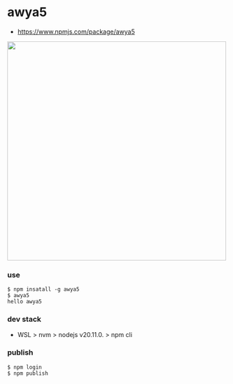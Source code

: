 # awya5
- https://www.npmjs.com/package/awya5
<img src="https://kinsta.com/wp-content/uploads/2022/06/what-is-npm.png" width=500 />

### use
```
$ npm insatall -g awya5
$ awya5
hello awya5
```

### dev stack
- WSL > nvm > nodejs v20.11.0. > npm cli

### publish
```
$ npm login
$ npm publish
```
